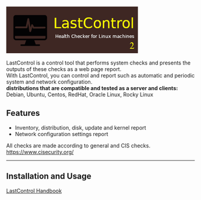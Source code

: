 ![alt text](lastcontrol_logo.png "LastControl")
<br>

LastControl is a control tool that performs system checks and presents the outputs of these checks as a web page report.<br>
With LastControl, you can control and report such as automatic and periodic system and network configuration.
<br>
**distributions that are compatible and tested as a server and clients:** <br>
Debian, Ubuntu, Centos, RedHat, Oracle Linux, Rocky Linux

## Features
- Inventory, distribution, disk, update and kernel report
- Network configuration settings report

All checks are made according to general and CIS checks.<br>
https://www.cisecurity.org/

---

## Installation and Usage
[LastControl Handbook](https://github.com/eesmer/LastControl/blob/main/LastControl-HandBook.md)
